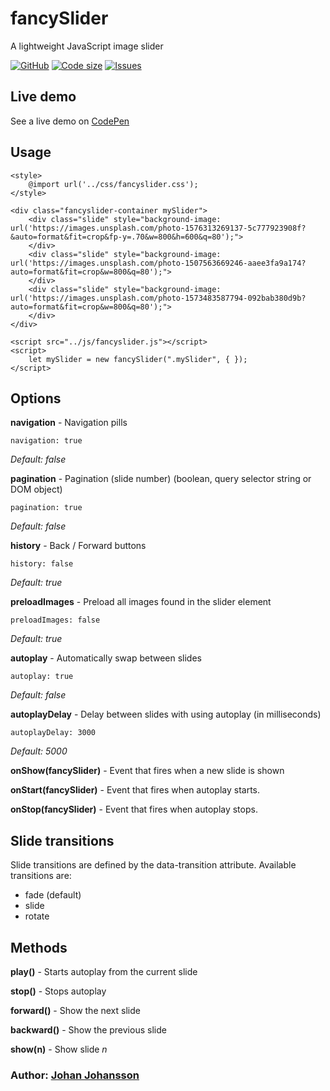 # fancySlider

A lightweight JavaScript image slider

[![GitHub](https://img.shields.io/github/license/mashape/apistatus.svg)](https://github.com/myspace-nu/fancySlider/blob/master/LICENSE)
[![Code size](https://img.shields.io/github/languages/code-size/myspace-nu/fancySlider)](https://github.com/myspace-nu/fancySlider)
[![Issues](https://img.shields.io/github/issues-raw/myspace-nu/fancySlider)](https://github.com/myspace-nu/fancySlider/issues)

## Live demo

See a live demo on [CodePen](https://codepen.io/myspace-nu/full/RwMergO)

## Usage

	<style>
		@import url('../css/fancyslider.css');
	</style>

	<div class="fancyslider-container mySlider">
		<div class="slide" style="background-image: url('https://images.unsplash.com/photo-1576313269137-5c777923908f?&auto=format&fit=crop&fp-y=.70&w=800&h=600&q=80');">
		</div>
		<div class="slide" style="background-image: url('https://images.unsplash.com/photo-1507563669246-aaee3fa9a174?auto=format&fit=crop&w=800&q=80');">
		</div>
		<div class="slide" style="background-image: url('https://images.unsplash.com/photo-1573483587794-092bab380d9b?auto=format&fit=crop&w=800&q=80');">
		</div>
	</div>

	<script src="../js/fancyslider.js"></script>
	<script>
		let mySlider = new fancySlider(".mySlider", { });
	</script>

## Options

**navigation** - Navigation pills

	navigation: true

*Default: false*

**pagination** - Pagination (slide number) (boolean, query selector string or DOM object)

	pagination: true

*Default: false*

**history** - Back / Forward buttons

	history: false

*Default: true*

**preloadImages** - Preload all images found in the slider element

	preloadImages: false

*Default: true*

**autoplay** - Automatically swap between slides

	autoplay: true

*Default: false*

**autoplayDelay** - Delay between slides with using autoplay (in milliseconds)

	autoplayDelay: 3000

*Default: 5000*

**onShow(fancySlider)** - Event that fires when a new slide is shown

**onStart(fancySlider)** - Event that fires when autoplay starts.

**onStop(fancySlider)** - Event that fires when autoplay stops.

## Slide transitions

Slide transitions are defined by the data-transition attribute. Available transitions are:

* fade (default)
* slide
* rotate

## Methods

**play()** - Starts autoplay from the current slide

**stop()** - Stops autoplay

**forward()** - Show the next slide

**backward()** - Show the previous slide

**show(n)** - Show slide *n*

### Author: [Johan Johansson](https://github.com/myspace-nu)
